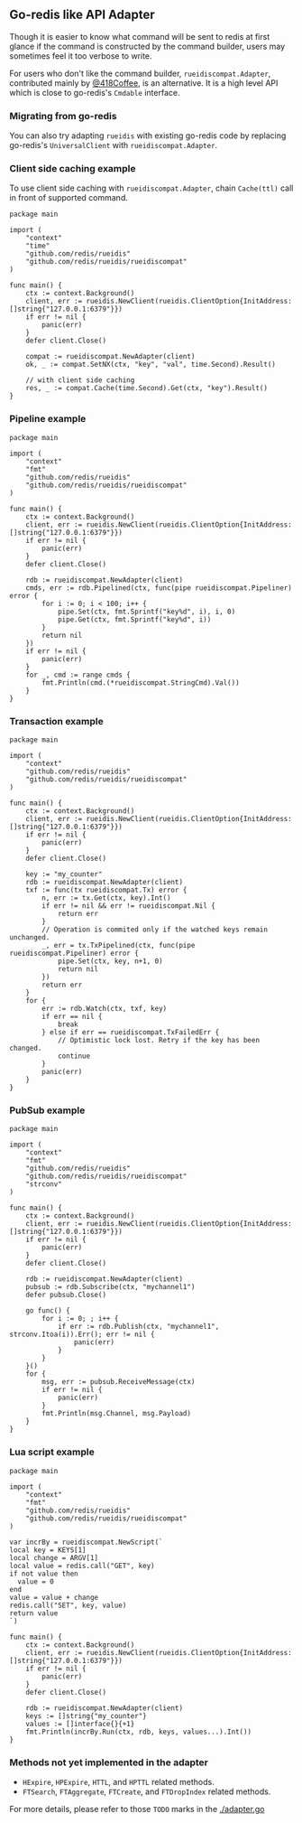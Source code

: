 ## Go-redis like API Adapter

Though it is easier to know what command will be sent to redis at first glance if the command is constructed by the command builder,
users may sometimes feel it too verbose to write.

For users who don't like the command builder, `rueidiscompat.Adapter`, contributed mainly by [@418Coffee](https://github.com/418Coffee), is an alternative.
It is a high level API which is close to go-redis's `Cmdable` interface.

### Migrating from go-redis

You can also try adapting `rueidis` with existing go-redis code by replacing go-redis's `UniversalClient` with `rueidiscompat.Adapter`.

### Client side caching example

To use client side caching with `rueidiscompat.Adapter`, chain `Cache(ttl)` call in front of supported command.

```golang
package main

import (
	"context"
	"time"
	"github.com/redis/rueidis"
	"github.com/redis/rueidis/rueidiscompat"
)

func main() {
	ctx := context.Background()
	client, err := rueidis.NewClient(rueidis.ClientOption{InitAddress: []string{"127.0.0.1:6379"}})
	if err != nil {
		panic(err)
	}
	defer client.Close()

	compat := rueidiscompat.NewAdapter(client)
	ok, _ := compat.SetNX(ctx, "key", "val", time.Second).Result()

	// with client side caching
	res, _ := compat.Cache(time.Second).Get(ctx, "key").Result()
}
```

### Pipeline example

```golang
package main

import (
	"context"
	"fmt"
	"github.com/redis/rueidis"
	"github.com/redis/rueidis/rueidiscompat"
)

func main() {
	ctx := context.Background()
	client, err := rueidis.NewClient(rueidis.ClientOption{InitAddress: []string{"127.0.0.1:6379"}})
	if err != nil {
		panic(err)
	}
	defer client.Close()

	rdb := rueidiscompat.NewAdapter(client)
	cmds, err := rdb.Pipelined(ctx, func(pipe rueidiscompat.Pipeliner) error {
		for i := 0; i < 100; i++ {
			pipe.Set(ctx, fmt.Sprintf("key%d", i), i, 0)
			pipe.Get(ctx, fmt.Sprintf("key%d", i))
		}
		return nil
	})
	if err != nil {
		panic(err)
	}
	for _, cmd := range cmds {
		fmt.Println(cmd.(*rueidiscompat.StringCmd).Val())
	}
}
```

### Transaction example

```golang
package main

import (
	"context"
	"github.com/redis/rueidis"
	"github.com/redis/rueidis/rueidiscompat"
)

func main() {
	ctx := context.Background()
	client, err := rueidis.NewClient(rueidis.ClientOption{InitAddress: []string{"127.0.0.1:6379"}})
	if err != nil {
		panic(err)
	}
	defer client.Close()

	key := "my_counter"
	rdb := rueidiscompat.NewAdapter(client)
	txf := func(tx rueidiscompat.Tx) error {
		n, err := tx.Get(ctx, key).Int()
		if err != nil && err != rueidiscompat.Nil {
			return err
		}
		// Operation is commited only if the watched keys remain unchanged.
		_, err = tx.TxPipelined(ctx, func(pipe rueidiscompat.Pipeliner) error {
			pipe.Set(ctx, key, n+1, 0)
			return nil
		})
		return err
	}
	for {
		err := rdb.Watch(ctx, txf, key)
		if err == nil {
			break
		} else if err == rueidiscompat.TxFailedErr {
			// Optimistic lock lost. Retry if the key has been changed.
			continue
		}
		panic(err)
	}
}
```


### PubSub example

```golang
package main

import (
	"context"
	"fmt"
	"github.com/redis/rueidis"
	"github.com/redis/rueidis/rueidiscompat"
	"strconv"
)

func main() {
	ctx := context.Background()
	client, err := rueidis.NewClient(rueidis.ClientOption{InitAddress: []string{"127.0.0.1:6379"}})
	if err != nil {
		panic(err)
	}
	defer client.Close()

	rdb := rueidiscompat.NewAdapter(client)
	pubsub := rdb.Subscribe(ctx, "mychannel1")
	defer pubsub.Close()

	go func() {
		for i := 0; ; i++ {
			if err := rdb.Publish(ctx, "mychannel1", strconv.Itoa(i)).Err(); err != nil {
				panic(err)
			}
		}
	}()
	for {
		msg, err := pubsub.ReceiveMessage(ctx)
		if err != nil {
			panic(err)
		}
		fmt.Println(msg.Channel, msg.Payload)
	}
}
```

### Lua script example

```golang
package main

import (
	"context"
	"fmt"
	"github.com/redis/rueidis"
	"github.com/redis/rueidis/rueidiscompat"
)

var incrBy = rueidiscompat.NewScript(`
local key = KEYS[1]
local change = ARGV[1]
local value = redis.call("GET", key)
if not value then
  value = 0
end
value = value + change
redis.call("SET", key, value)
return value
`)

func main() {
	ctx := context.Background()
	client, err := rueidis.NewClient(rueidis.ClientOption{InitAddress: []string{"127.0.0.1:6379"}})
	if err != nil {
		panic(err)
	}
	defer client.Close()

	rdb := rueidiscompat.NewAdapter(client)
	keys := []string{"my_counter"}
	values := []interface{}{+1}
	fmt.Println(incrBy.Run(ctx, rdb, keys, values...).Int())
}
```

### Methods not yet implemented in the adapter

* `HExpire`, `HPExpire`, `HTTL`, and `HPTTL` related methods.
* `FTSearch`, `FTAggregate`, `FTCreate`, and `FTDropIndex` related methods.

For more details, please refer to those `TODO` marks in the [./adapter.go](./adapter.go)

